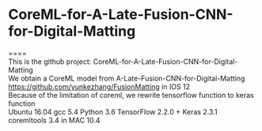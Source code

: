 # CoreML-for-A-Late-Fusion-CNN-for-Digital-Matting
====
<BR/>This is the github project: CoreML-for-A-Late-Fusion-CNN-for-Digital-Matting 
<BR/>We obtain a CoreML model from A-Late-Fusion-CNN-for-Digital-Matting https://github.com/yunkezhang/FusionMatting in IOS 12
<BR/>Because of the limitation of coreml, we rewrite tensorflow function to keras function
<BR/>Ubuntu 16.04 gcc 5.4 Python 3.6  TensorFlow 2.2.0 + Keras 2.3.1 
<BR/>coremltools 3.4 in MAC 10.4










































